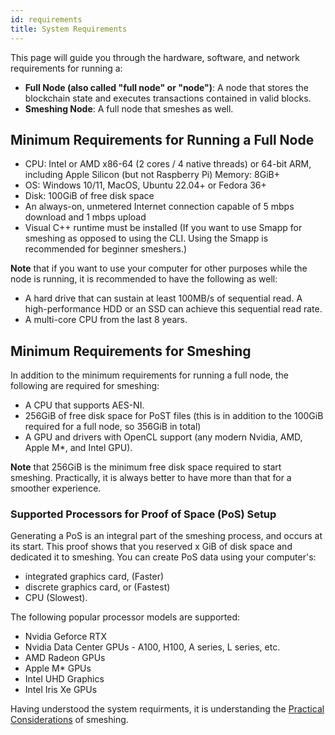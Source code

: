 ```yaml
---
id: requirements
title: System Requirements
---
```


This page will guide you through the hardware, software, and network requirements for running a:

- **Full Node (also called "full node" or "node")**: A node that stores the blockchain state and executes transactions contained in valid blocks.
- **Smeshing Node**: A full node that smeshes as well.

## Minimum Requirements for Running a Full Node

- CPU: Intel or AMD x86-64 (2 cores / 4 native threads) or 64-bit ARM, including Apple Silicon (but not Raspberry Pi)
Memory: 8GiB+
- OS: Windows 10/11, MacOS, Ubuntu 22.04+ or Fedora 36+
- Disk: 100GiB of free disk space
- An always-on, unmetered Internet connection capable of 5 mbps download and 1 mbps upload
- Visual C++ runtime must be installed (If you want to use Smapp for smeshing as opposed to using the CLI. Using the Smapp is recommended for beginner smeshers.)

**Note** that if you want to use your computer for other purposes while the node is running, it is recommended to have the following as well:

- A hard drive that can sustain at least 100MB/s of sequential read. A high-performance HDD or an SSD can achieve this sequential read rate.
- A multi-core CPU from the last 8 years.

## Minimum Requirements for Smeshing

In addition to the minimum requirements for running a full node, the following are required for smeshing:

- A CPU that supports AES-NI.
- 256GiB of free disk space for PoST files (this is in addition to the 100GiB required for a full node, so 356GiB in total)
- A GPU and drivers with OpenCL support (any modern Nvidia, AMD, Apple M*, and Intel GPU).

**Note** that 256GiB is the minimum free disk space required to start smeshing. Practically, it is always better to have more than that for a smoother experience.

### Supported Processors for Proof of Space (PoS) Setup

Generating a PoS is an integral part of the smeshing process, and occurs at its start. This proof shows that you reserved x GiB of disk space and dedicated it to smeshing. You can create PoS data using your computer's:

- integrated graphics card, (Faster)
- discrete graphics card, or (Fastest)
- CPU (Slowest).

The following popular processor models are supported:

- Nvidia Geforce RTX
- Nvidia Data Center GPUs - A100, H100, A series, L series, etc.
- AMD Radeon GPUs
- Apple M* GPUs
- Intel UHD Graphics
- Intel Iris Xe GPUs

Having understood the system requirments, it is understanding the [Practical Considerations](../considerations.md) of smeshing.
